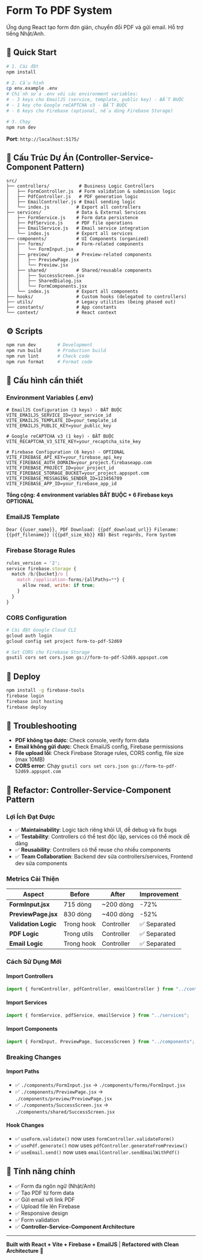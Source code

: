 # Form To PDF System

Ứng dụng React tạo form đơn giản, chuyển đổi PDF và gửi email. Hỗ trợ tiếng Nhật/Anh.

## 🚀 Quick Start

```bash
# 1. Cài đặt
npm install

# 2. Cấu hình
cp env.example .env
# Chỉnh sửa .env với các environment variables:
# - 3 keys cho EmailJS (service, template, public key) - BẮT BUỘC
# - 1 key cho Google reCAPTCHA v3 - BẮT BUỘC
# - 6 keys cho Firebase (optional, nếu dùng Firebase Storage)

# 3. Chạy
npm run dev
```

**Port**: `http://localhost:5175/`

## 📁 Cấu Trúc Dự Án (Controller-Service-Component Pattern)

```
src/
├── controllers/           # Business Logic Controllers
│   ├── FormController.js  # Form validation & submission logic
│   ├── PdfController.js   # PDF generation logic
│   ├── EmailController.js # Email sending logic
│   └── index.js          # Export all controllers
├── services/             # Data & External Services
│   ├── FormService.js    # Form data persistence
│   ├── PdfService.js     # PDF file operations
│   ├── EmailService.js   # Email service integration
│   └── index.js          # Export all services
├── components/           # UI Components (organized)
│   ├── forms/            # Form-related components
│   │   └── FormInput.jsx
│   ├── preview/          # Preview-related components
│   │   ├── PreviewPage.jsx
│   │   └── Preview.jsx
│   ├── shared/           # Shared/reusable components
│   │   ├── SuccessScreen.jsx
│   │   ├── SharedDialog.jsx
│   │   └── FormComponents.jsx
│   └── index.js          # Export all components
├── hooks/                # Custom hooks (delegated to controllers)
├── utils/                # Legacy utilities (being phased out)
├── constants/            # App constants
└── context/              # React context
```

## ⚙️ Scripts

```bash
npm run dev        # Development
npm run build      # Production build
npm run lint       # Check code
npm run format     # Format code
```

## 🔧 Cấu hình cần thiết

### Environment Variables (.env)

```env
# EmailJS Configuration (3 keys) - BẮT BUỘC
VITE_EMAILJS_SERVICE_ID=your_service_id
VITE_EMAILJS_TEMPLATE_ID=your_template_id
VITE_EMAILJS_PUBLIC_KEY=your_public_key

# Google reCAPTCHA v3 (1 key) - BẮT BUỘC
VITE_RECAPTCHA_V3_SITE_KEY=your_recaptcha_site_key

# Firebase Configuration (6 keys) - OPTIONAL
VITE_FIREBASE_API_KEY=your_firebase_api_key
VITE_FIREBASE_AUTH_DOMAIN=your_project.firebaseapp.com
VITE_FIREBASE_PROJECT_ID=your_project_id
VITE_FIREBASE_STORAGE_BUCKET=your_project.appspot.com
VITE_FIREBASE_MESSAGING_SENDER_ID=123456789
VITE_FIREBASE_APP_ID=your_firebase_app_id
```

**Tổng cộng: 4 environment variables BẮT BUỘC + 6 Firebase keys OPTIONAL**

### EmailJS Template

```html
Dear {{user_name}}, PDF Download: {{pdf_download_url}} Filename:
{{pdf_filename}} ({{pdf_size_kb}} KB) Best regards, Form System
```

### Firebase Storage Rules

```javascript
rules_version = '2';
service firebase.storage {
  match /b/{bucket}/o {
    match /application-forms/{allPaths=**} {
      allow read, write: if true;
    }
  }
}
```

### CORS Configuration

```bash
# Cài đặt Google Cloud CLI
gcloud auth login
gcloud config set project form-to-pdf-52d69

# Set CORS cho Firebase Storage
gsutil cors set cors.json gs://form-to-pdf-52d69.appspot.com
```

## 🚀 Deploy

```bash
npm install -g firebase-tools
firebase login
firebase init hosting
firebase deploy
```

## 🐛 Troubleshooting

- **PDF không tạo được**: Check console, verify form data
- **Email không gửi được**: Check EmailJS config, Firebase permissions
- **File upload lỗi**: Check Firebase Storage rules, CORS config, file size (max 10MB)
- **CORS error**: Chạy `gsutil cors set cors.json gs://form-to-pdf-52d69.appspot.com`

## 🎯 **Refactor: Controller-Service-Component Pattern**

### **Lợi Ích Đạt Được**

- ✅ **Maintainability**: Logic tách riêng khỏi UI, dễ debug và fix bugs
- ✅ **Testability**: Controllers có thể test độc lập, services có thể mock dễ dàng
- ✅ **Reusability**: Controllers có thể reuse cho nhiều components
- ✅ **Team Collaboration**: Backend dev sửa controllers/services, Frontend dev sửa components

### **Metrics Cải Thiện**

| Aspect               | Before      | After      | Improvement  |
| -------------------- | ----------- | ---------- | ------------ |
| **FormInput.jsx**    | 715 dòng    | ~200 dòng  | -72%         |
| **PreviewPage.jsx**  | 830 dòng    | ~400 dòng  | -52%         |
| **Validation Logic** | Trong hook  | Controller | ✅ Separated |
| **PDF Logic**        | Trong utils | Controller | ✅ Separated |
| **Email Logic**      | Trong hook  | Controller | ✅ Separated |

### **Cách Sử Dụng Mới**

#### **Import Controllers**

```javascript
import { formController, pdfController, emailController } from "../controllers";
```

#### **Import Services**

```javascript
import { formService, pdfService, emailService } from "../services";
```

#### **Import Components**

```javascript
import { FormInput, PreviewPage, SuccessScreen } from "../components";
```

### **Breaking Changes**

#### **Import Paths**

- ✅ `./components/FormInput.jsx` → `./components/forms/FormInput.jsx`
- ✅ `./components/PreviewPage.jsx` → `./components/preview/PreviewPage.jsx`
- ✅ `./components/SuccessScreen.jsx` → `./components/shared/SuccessScreen.jsx`

#### **Hook Changes**

- ✅ `useForm.validate()` now uses `formController.validateForm()`
- ✅ `usePdf.generate()` now uses `pdfController.generateFromPreview()`
- ✅ `useEmail.send()` now uses `emailController.sendEmailWithPdf()`

## 📝 Tính năng chính

- ✅ Form đa ngôn ngữ (Nhật/Anh)
- ✅ Tạo PDF từ form data
- ✅ Gửi email với link PDF
- ✅ Upload file lên Firebase
- ✅ Responsive design
- ✅ Form validation
- ✅ **Controller-Service-Component Architecture**

---

**Built with React + Vite + Firebase + EmailJS** | **Refactored with Clean Architecture** 🚀
